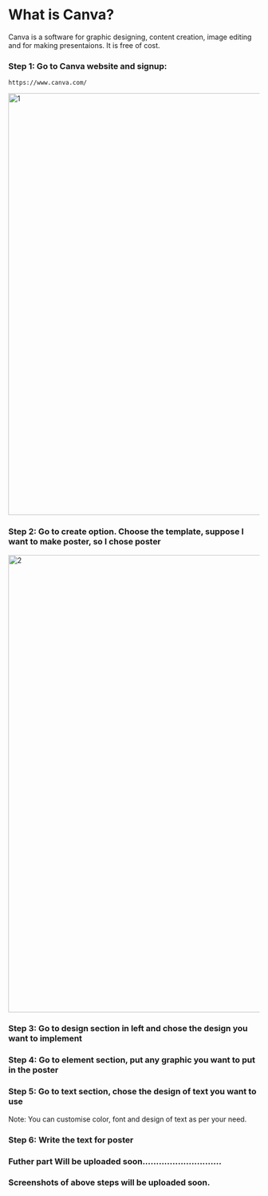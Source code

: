 # What is Canva?

Canva is a software for graphic designing, content creation, image editing and for making presentaions. It is free of cost.

### Step 1: Go to Canva website and signup:
    https://www.canva.com/

<img width="1920" height="843" alt="1" src="https://github.com/user-attachments/assets/99253a4f-6ed3-4de8-bc17-211b54217374" />

### Step 2: Go to create option. Choose the template, suppose I want to make poster, so I chose poster

<img width="1862" height="914" alt="2" src="https://github.com/user-attachments/assets/fe7e0826-9bf0-4775-9f62-530f3b1d6f95" />

### Step 3: Go to design section in left and chose the design you want to implement


### Step 4: Go to element section, put any graphic you want to put in the poster

### Step 5: Go to text section, chose the design of text you want to use
Note: You can customise color, font and design of text as per your need.

### Step 6: Write the text for poster

### Futher part Will be uploaded soon.............................
### Screenshots of above steps will be uploaded soon.
